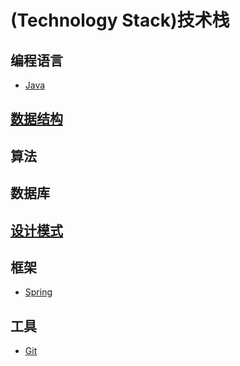 #  (Technology Stack)技术栈

## 编程语言
- [Java](https://github.com/huzhengxing/java)

## [数据结构](https://github.com/huzhengxing/data-structure)

## 算法

## 数据库

## [设计模式](https://github.com/huzhengxing/design-pattern)

## 框架

- [Spring]()

  

## 工具

- [Git](https://github.com/huzhengxing/technology-stack/blob/master/工具/Git.md)

